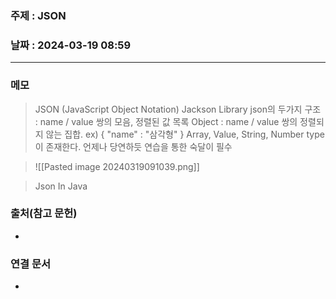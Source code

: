 ### 주제 : JSON

### 날짜 : 2024-03-19 08:59
----
### 메모
> JSON (JavaScript Object Notation)
> Jackson Library
> json의 두가지 구조 : name / value 쌍의 모음, 정렬된 값 목록
> Object : name / value 쌍의 정렬되지 않는 집합. ex) { "name" : "삼각형" }
> Array, Value, String, Number type 이 존재한다.
> 언제나 당연하듯 연습을 통한 숙달이 필수

>![[Pasted image 20240319091039.png]]

> Json In Java
> 

### 출처(참고 문헌)
-

### 연결 문서
-
